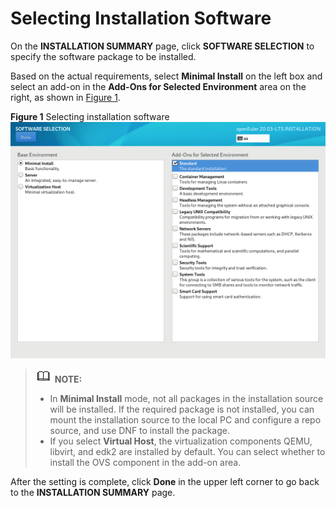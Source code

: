 # Selecting Installation Software<a name="EN-US_TOPIC_0229291207"></a>

On the  **INSTALLATION SUMMARY**  page, click  **SOFTWARE SELECTION**  to specify the software package to be installed.

Based on the actual requirements, select  **Minimal Install**  on the left box and select an add-on in the  **Add-Ons for Selected Environment**  area on the right, as shown in  [Figure 1](#en-us_topic_0186390261_en-us_topic_0122145865_fig03031519101414).

**Figure  1**  Selecting installation software<a name="en-us_topic_0186390261_en-us_topic_0122145865_fig03031519101414"></a>  
![](figures/selecting-installation-software.png "selecting-installation-software")

>![](public_sys-resources/icon-note.gif) **NOTE:**   
>-   In  **Minimal Install**  mode, not all packages in the installation source will be installed. If the required package is not installed, you can mount the installation source to the local PC and configure a repo source, and use DNF to install the package.  
>-   If you select  **Virtual Host**, the virtualization components QEMU, libvirt, and edk2 are installed by default. You can select whether to install the OVS component in the add-on area.  

After the setting is complete, click  **Done**  in the upper left corner to go back to the  **INSTALLATION SUMMARY**  page.

